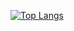 [![Top Langs](https://github-readme-stats.vercel.app/api/top-langs/?username=rickfer&theme=tokyonight)](https://github.com/rickfer)
